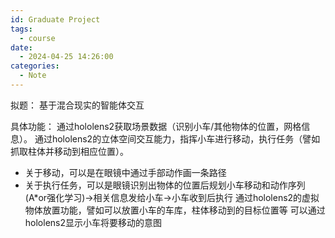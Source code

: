 ```yaml
---
id: Graduate Project
tags:
  - course
date:
  - 2024-04-25 14:26:00
categories:
  - Note
---
```

拟题：
基于混合现实的智能体交互

具体功能：
通过hololens2获取场景数据（识别小车/其他物体的位置，网格信息）。
通过hololens2的立体空间交互能力，指挥小车进行移动，执行任务（譬如抓取柱体并移动到相应位置）。
- 关于移动，可以是在眼镜中通过手部动作画一条路径
- 关于执行任务，可以是眼镜识别出物体的位置后规划小车移动和动作序列(A\*or强化学习)->相关信息发给小车->小车收到后执行
通过hololens2的虚拟物体放置功能，譬如可以放置小车的车库，柱体移动到的目标位置等
可以通过hololens2显示小车将要移动的意图
